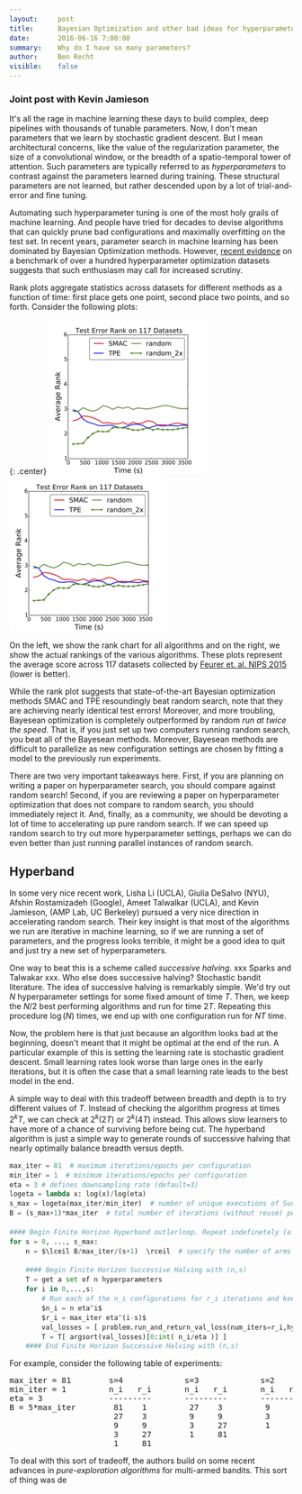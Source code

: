 ```yaml
---
layout:     post
title:      Bayesian Optimization and other bad ideas for hyperparameter optimization
date:       2016-06-16 7:00:00
summary:    Why do I have so many parameters?
author:     Ben Recht
visible:    false
---
```



### Joint post with Kevin Jamieson

It's all the rage in machine learning these days to build complex, deep pipelines with thousands of tunable parameters.  Now, I don't mean parameters that we learn by stochastic gradient descent.  But I mean architectural concerns, like the value of the regularization parameter, the size of a convolutional window, or the breadth of a spatio-temporal tower of attention.  Such parameters are typically referred to as *hyperparameters* to contrast against the parameters learned during training. These structural parameters are not learned, but rather descended upon by a lot of trial-and-error and fine tuning.

Automating such hyperparameter tuning is one of the most holy grails of machine learning.  And people have tried for decades to devise algorithms that can quickly prune bad configurations and maximally overfitting on the test set.  In recent years, parameter search in machine learning has been dominated by Bayesian Optimization methods.  However, [recent evidence](http://arxiv.org/abs/1603.06560) on a benchmark of over a hundred hyperparameter optimization datasets suggests that such enthusiasm may call for increased scrutiny.  

Rank plots aggregate statistics across datasets for different methods as a function of time: first place gets one point, second place two points, and so forth.  Consider the following plots:

{: .center}
![Rank chart of various hyperparameter methods](/assets/hyperband/rank_chart.png)
![Bar plot comparing final test errors](/assets/hyperband/rank_chart.png)

On the left, we show the rank chart for all algorithms and on the right, we show the actual rankings of the various algorithms.  These plots represent the average score across 117 datasets collected by [Feurer et. al. NIPS 2015](http://papers.nips.cc/paper/5872-efficient-and-robust-automated-machine-learning) (lower is better).

 While the rank plot suggests that state-of-the-art Bayesian optimization methods SMAC and TPE resoundingly beat random search, note that they are achieving nearly identical test errors!  Moreover, and more troubling, Bayesean optimization is completely outperformed by random *run at twice the speed*.  That is, if you just set up two computers running random search, you beat all of the Bayesean methods.  Moreover, Bayesean methods are difficult to parallelize as new configuration settings are chosen by fitting a model to the previously run experiments.

 There are two very important takeaways here.  First, if you are planning on writing a paper on hyperparameter search, you should compare against random search!  Second, if you are reviewing a paper on hyperparameter optimization that does not compare to random search, you should immediately reject it.  And, finally, as a community, we should be devoting a lot of time to accelerating up pure random search.  If we can speed up random search to try out more hyperparameter settings, perhaps we can do even better than just running parallel instances of random search.

## Hyperband

In some very nice recent work, Lisha Li (UCLA), Giulia DeSalvo (NYU), Afshin Rostamizadeh (Google), Ameet Talwalkar (UCLA), and Kevin Jamieson, (AMP Lab, UC Berkeley) pursued a very nice direction in accelerating random search.  Their key insight is that most of the algorithms we run are iterative in machine learning, so if we are running a set of parameters, and the progress looks terrible, it might be a good idea to quit and just try a new set of hyperparameters.

One way to beat this is a scheme called *successive halving*.   xxx Sparks and Talwakar xxx.  Who else does successive halving?  Stochastic bandit literature.  The idea of successive halving is remarkably simple.  We'd try out $N$ hyperparameter settings for some fixed amount of time $T$.  Then, we keep the $N/2$ best performing algorithms and run for time $2T$.  Repeating this procedure $\log(N)$ times, we end up with one configuration run for $NT$ time.

Now, the problem here is that just because an algorithm looks bad at the beginning, doesn't meant that it might be optimal at the end of the run.  A particular example of this is setting the learning rate is stochastic gradient descent.  Small learning rates look worse than large ones in the early iterations, but it is often the case that a small learning rate leads to the best model in the end.

A simple way to deal with this tradeoff between breadth and depth is to try different values of $T$.  Instead of checking the algorithm progress at times $2^kT$, we can check at $2^{k}(2T)$ or $2^{k}(4T)$ instead.  This allows slow learners to have more of a chance of surviving before being cut.  The hyperband algorithm is just a simple way to generate rounds of successive halving that nearly optimally balance breadth versus depth.

```python
max_iter = 81  # maximum iterations/epochs per configuration
min_iter = 1  # minimum iterations/epochs per configuration
eta = 3 # defines downsampling rate (default=3)
logeta = lambda x: log(x)/log(eta)
s_max = logeta(max_iter/min_iter)  # number of unique executions of Successive Halving (minus one)
B = (s_max+1)*max_iter  # total number of iterations (without reuse) per execution of Succesive Halving

#### Begin Finite Horizon Hyperband outlerloop. Repeat indefinetely (a natural for-loop to parallelize)
for s = 0, ..., s_max:
    n = $\lceil B/max_iter/(s+1)  \rceil  # specify the number of arms for round s

    #### Begin Finite Horizon Successive Halving with (n,s)
    T = get a set of n hyperparameters
    for i in 0,...,s:
        # Run each of the n_i configurations for r_i iterations and keep best 1/eta proportion
        $n_i = n eta^i$
        $r_i = max_iter eta^(i-s)$
        val_losses = [ problem.run_and_return_val_loss(num_iters=r_i,hyperparameter_config=t) for t in T ]
        T = T[ argsort(val_losses)[0:int( n_i/eta )] ]
    #### End Finite Horizon Successive Halving with (n,s)
```


For example, consider the following table of experiments:

<pre>
max_iter = 81        s=4             s=3             s=2             s=1             s=0
min_iter = 1         n_i   r_i       n_i   r_i       n_i   r_i       n_i   r_i       n_i   r_i
eta = 3              ---------       ---------       ---------       ---------       ---------
B = 5*max_iter        81    1         27    3         9     9         6     27        5     81
                      27    3         9     9         3     27        2     81
                      9     9         3     27        1     81
                      3     27        1     81
                      1     81
</pre>




To deal with this sort of tradeoff, the authors build on some recent advances in *pure-exploration algorithms* for multi-armed bandits.  This sort of thing was de
